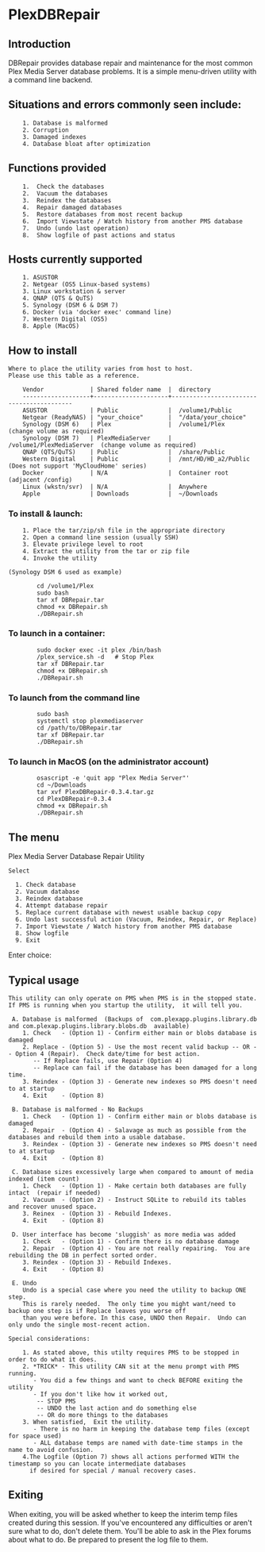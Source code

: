 # PlexDBRepair

## Introduction

DBRepair provides database repair and maintenance for the most common  Plex Media Server database problems.
It is a simple menu-driven utility with a command line backend.
## Situations and errors commonly seen include:

        1. Database is malformed
        2. Corruption
        3. Damaged indexes
        4. Database bloat after optimization

## Functions provided

        1.  Check the databases
        2.  Vacuum the databases
        3.  Reindex the databases
        4.  Repair damaged databases
        5.  Restore databases from most recent backup
        6.  Import Viewstate / Watch history from another PMS database
        7.  Undo (undo last operation)
        8.  Show logfile of past actions and status

## Hosts currently supported

        1. ASUSTOR
        2. Netgear (OS5 Linux-based systems)
        3. Linux workstation & server
        4. QNAP (QTS & QuTS)
        5. Synology (DSM 6 & DSM 7)
        6. Docker (via 'docker exec' command line)
        7. Western Digital (OS5)
        8. Apple (MacOS)

 ## How to install

    Where to place the utility varies from host to host.
    Please use this table as a reference.

```
    Vendor             | Shared folder name  |  directory
    -------------------+---------------------+------------------------------------------
    ASUSTOR            | Public              |  /volume1/Public
    Netgear (ReadyNAS) | "your_choice"       |  "/data/your_choice"
    Synology (DSM 6)   | Plex                |  /volume1/Plex             (change volume as required)
    Synology (DSM 7)   | PlexMediaServer     |  /volume1/PlexMediaServer  (change volume as required)
    QNAP (QTS/QuTS)    | Public              |  /share/Public
    Western Digital    | Public              |  /mnt/HD/HD_a2/Public      (Does not support 'MyCloudHome' series)
    Docker             | N/A                 |  Container root (adjacent /config)
    Linux (wkstn/svr)  | N/A                 |  Anywhere
    Apple              | Downloads           |  ~/Downloads
```
###    To install & launch:
        1. Place the tar/zip/sh file in the appropriate directory
        2. Open a command line session (usually SSH)
        3. Elevate privilege level to root
        4. Extract the utility from the tar or zip file
        4. Invoke the utility

    (Synology DSM 6 used as example)
```
        cd /volume1/Plex
        sudo bash
        tar xf DBRepair.tar
        chmod +x DBRepair.sh
        ./DBRepair.sh
```

###    To launch in a container:
```
        sudo docker exec -it plex /bin/bash
        /plex_service.sh -d   # Stop Plex
        tar xf DBRepair.tar
        chmod +x DBRepair.sh
        ./DBRepair.sh
```
###    To launch from the command line
```
        sudo bash
        systemctl stop plexmediaserver
        cd /path/to/DBRepair.tar
        tar xf DBRepair.tar
        ./DBRepair.sh
```

###    To launch in MacOS (on the administrator account)
```
        osascript -e 'quit app "Plex Media Server"'
        cd ~/Downloads
        tar xvf PlexDBRepair-0.3.4.tar.gz
        cd PlexDBRepair-0.3.4
        chmod +x DBRepair.sh
        ./DBRepair.sh
```


## The menu
  Plex Media Server Database Repair Utility

    Select

      1. Check database
      2. Vacuum database
      3. Reindex database
      4. Attempt database repair
      5. Replace current database with newest usable backup copy
      6. Undo last successful action (Vacuum, Reindex, Repair, or Replace)
      7. Import Viewstate / Watch history from another PMS database
      8. Show logfile
      9. Exit

Enter choice:

## Typical usage
```
This utility can only operate on PMS when PMS is in the stopped state.
If PMS is running when you startup the utility,  it will tell you.

 A. Database is malformed  (Backups of  com.plexapp.plugins.library.db and com.plexap.plugins.library.blobs.db  available)
    1. Check   - (Option 1) - Confirm either main or blobs database is damaged
    2. Replace - (Option 5) - Use the most recent valid backup -- OR -- Option 4 (Repair).  Check date/time for best action.
       -- If Replace fails, use Repair (Option 4)
       -- Replace can fail if the database has been damaged for a long time.
    3. Reindex - (Option 3) - Generate new indexes so PMS doesn't need to at startup
    4. Exit    - (Option 8)

 B. Database is malformed - No Backups
    1. Check   - (Option 1) - Confirm either main or blobs database is damaged
    2. Repair  - (Option 4) - Salavage as much as possible from the databases and rebuild them into a usable database.
    3. Reindex - (Option 3) - Generate new indexes so PMS doesn't need to at startup
    4. Exit    - (Option 8)

 C. Database sizes excessively large when compared to amount of media indexed (item count)
    1. Check   - (Option 1) - Make certain both databases are fully intact  (repair if needed)
    2. Vacuum  - (Option 2) - Instruct SQLite to rebuild its tables and recover unused space.
    3. Reinex  - (Option 3) - Rebuild Indexes.
    4. Exit    - (Option 8)

 D. User interface has become 'sluggish' as more media was added
    1. Check   - (Option 1) - Confirm there is no database damage
    2. Repair  - (Option 4) - You are not really repairing.  You are rebuilding the DB in perfect sorted order.
    3. Reindex - (Option 3) - Rebuild Indexes.
    4. Exit    - (Option 8)

 E. Undo
    Undo is a special case where you need the utility to backup ONE step.
    This is rarely needed.  The only time you might want/need to backup one step is if Replace leaves you worse off
    than you were before. In this case, UNDO then Repair.  Undo can only undo the single most-recent action.

Special considerations:

    1. As stated above, this utilty requires PMS to be stopped in order to do what it does.
    2. *TRICK* - This utility CAN sit at the menu prompt with PMS running.
       - You did a few things and want to check BEFORE exiting the utility
       - If you don't like how it worked out,
        -- STOP PMS
        -- UNDO the last action and do something else
        -- OR do more things to the databases
    3. When satisfied,  Exit the utility.
       - There is no harm in keeping the database temp files (except for space used)
       - ALL database temps are named with date-time stamps in the name to avoid confusion.
    4.The Logfile (Option 7) shows all actions performed WITH the timestamp so you can locate intermediate databases
      if desired for special / manual recovery cases.
```

## Exiting

  When exiting,  you will be asked whether to keep the interim temp files created during this session.
  If you've encountered any difficulties or aren't sure what to do,  don't delete them.
  You'll be able to ask in the Plex forums about what to do.  Be prepared to present the log file to them.


